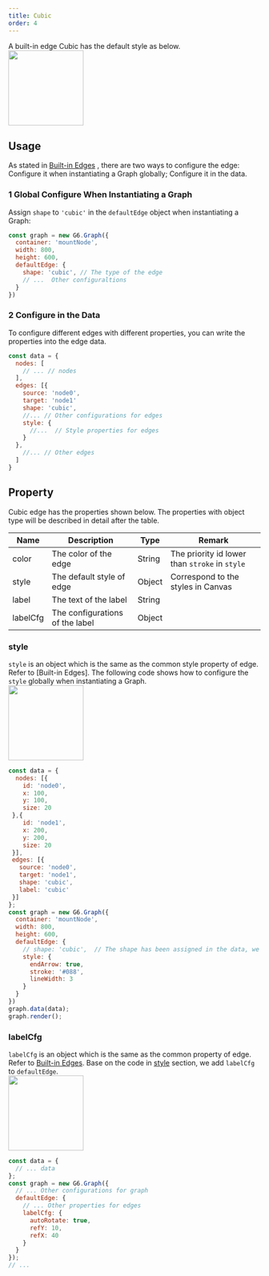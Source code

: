 ```yaml
---
title: Cubic
order: 4
---
```


A built-in edge Cubic has the default style as below.<br />
<img src='https://gw.alipayobjects.com/mdn/rms_f8c6a0/afts/img/A*rcLiTa6Ih3AAAAAAAAAAAABkARQnAQ' width=150/>


## Usage
As stated in [Built-in Edges](../defaultEdge) , there are two ways to configure the edge: Configure it when instantiating a Graph globally; Configure it in the data.


### 1 Global Configure When Instantiating a Graph
Assign `shape` to `'cubic'` in the `defaultEdge` object when instantiating a Graph:
```javascript
const graph = new G6.Graph({
  container: 'mountNode',
  width: 800,
  height: 600,
  defaultEdge: {
    shape: 'cubic', // The type of the edge
    // ...  Other configuraltions
  }
})
```


### 2 Configure in the Data
To configure different edges with different properties, you can write the properties into the edge data.
```javascript
const data = {
  nodes: [
    // ... // nodes
  ],
  edges: [{
    source: 'node0',
    target: 'node1'
    shape: 'cubic',
    //... // Other configurations for edges
    style: {
      //...  // Style properties for edges
    }
  },
    //... // Other edges
  ]
}
```


## Property
Cubic edge has the properties shown below. The properties with object type will be described in detail after the table.

| Name | Description | Type | Remark |
| --- | --- | --- | --- |
| color | The color of the edge | String | The priority id lower than `stroke` in `style` |
| style | The default style of edge | Object | Correspond to the styles in Canvas |
| label | The text of the label | String |  |
| labelCfg | The configurations of the label | Object |  |



### style
`style` is an object which is the same as the common style property of edge. Refer to [Built-in Edges].
The following code shows how to configure the `style` globally when instantiating a Graph.<br />
<img src='https://gw.alipayobjects.com/mdn/rms_f8c6a0/afts/img/A*Do6IQouIA9AAAAAAAAAAAABkARQnAQ' width=150/>
```javascript
const data = {
  nodes: [{
    id: 'node0',
    x: 100,
    y: 100,
    size: 20
 },{
    id: 'node1',
    x: 200,
    y: 200,
    size: 20
 }],
 edges: [{
   source: 'node0',
   target: 'node1',
   shape: 'cubic',
   label: 'cubic'
 }]
};
const graph = new G6.Graph({
  container: 'mountNode',
  width: 800,
  height: 600,
  defaultEdge: {
    // shape: 'cubic',  // The shape has been assigned in the data, we do not have to define it any more
    style: {
      endArrow: true,
      stroke: '#088',
      lineWidth: 3
    }
  }
})
graph.data(data);
graph.render();
```


### labelCfg
`labelCfg` is an object which is the same as the common property of edge. Refer to [Built-in Edges](/en/docs/manual/middle/elements/edges/defaultEdge).
Base on the code in [style](#style) section, we add `labelCfg` to `defaultEdge`.<br />
<img src='https://gw.alipayobjects.com/mdn/rms_f8c6a0/afts/img/A*ySTVQ7MrMtgAAAAAAAAAAABkARQnAQ' width=150/>
```javascript
const data = {
  // ... data
};
const graph = new G6.Graph({
  // ... Other configurations for graph
  defaultEdge: {
    // ... Other properties for edges
    labelCfg: {
      autoRotate: true,
      refY: 10,
      refX: 40
    }
  }
});
// ...
```
